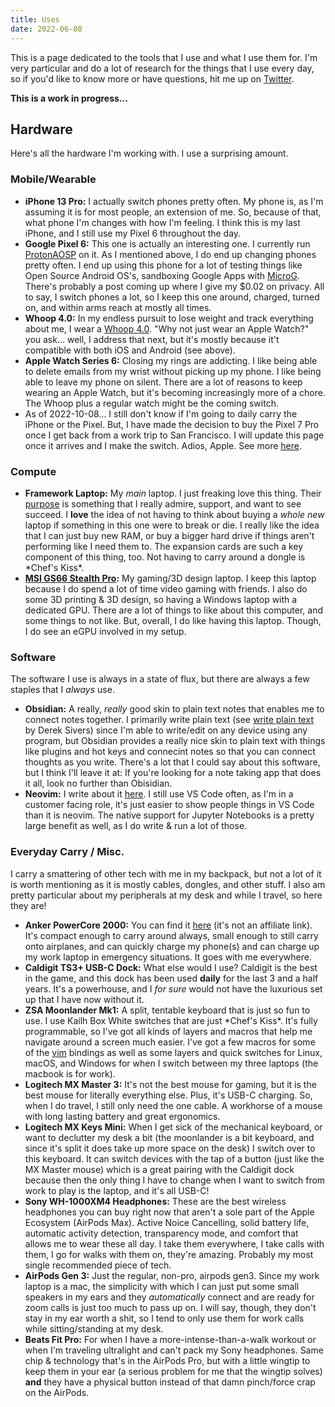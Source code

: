 ```yaml
---
title: Uses
date: 2022-06-08
---
```


This is a page dedicated to the tools that I use and what I use them for. I'm very particular and do a lot of research for the things that I use every day, so if you'd like to know more or have questions, hit me up on [Twitter](https://twitter.com/hhheath_). 

**This is a work in progress...**

## Hardware

Here's all the hardware I'm working with. I use a surprising amount. 

### Mobile/Wearable

- **iPhone 13 Pro:** I actually switch phones pretty often. My phone is, as I'm assuming it is for most people, an extension of me. So, because of that, what phone I'm changes with how I'm feeling. I think this is my last iPhone, and I still use my Pixel 6 throughout the day. 
- **Google Pixel 6:** This one is actually an interesting one. I currently run [ProtonAOSP](https://protonaosp.org/) on it. As I mentioned above, I do end up changing phones pretty often. I end up using this phone for a lot of testing things like Open Source Android OS's, sandboxing Google Apps with [MicroG](https://microg.org/). There's probably a post coming up where I give my $0.02 on privacy. All to say, I switch phones a lot, so I keep this one around, charged, turned on, and within arms reach at mostly all times.
- **Whoop 4.0:** In my endless pursuit to lose weight and track everything about me, I wear a [Whoop 4.0](https://www.whoop.com/). "Why not just wear an Apple Watch?" you ask... well, I address that next, but it's mostly because it't compatible with both iOS and Android (see above). 
- **Apple Watch Series 6:** Closing my rings are addicting. I like being able to delete emails from my wrist without picking up my phone. I like being able to leave my phone on silent. There are a lot of reasons to keep wearing an Apple Watch, but it's becoming increasingly more of a chore. The Whoop plus a regular watch might be the coming switch. 
- As of 2022-10-08... I still don't know if I'm going to daily carry the iPhone or the Pixel. But, I have made the decision to buy the Pixel 7 Pro once I get back from a work trip to San Francisco. I will update this page once it arrives and I make the switch. Adios, Apple. See more [here](/src/posts/apple-vs-android/). 

### Compute

- **Framework Laptop:** My _main_ laptop. I just freaking love this thing. Their [purpose](https://frame.work/about) is something that I really admire, support, and want to see succeed. I **love** the idea of not having to think about buying a _whole new_ laptop if something in this one were to break or die. I really like the idea that I can just buy new RAM, or buy a bigger hard drive if things aren't performing like I need them to. The expansion cards are such a key component of this thing, too. Not having to carry around a dongle is \*Chef's Kiss\*. 
- **[MSI GS66 Stealth Pro](https://us.msi.com/Laptop/GS66-Stealth-10SX/Overview):** My gaming/3D design laptop. I keep this laptop because I do spend a lot of time video gaming with friends. I also do some 3D printing & 3D design, so having a Windows laptop with a dedicated GPU. There are a lot of things to like about this computer, and some things to not like. But, overall, I do like having this laptop. Though, I do see an eGPU involved in my setup. 

### Software

The software I use is always in a state of flux, but there are always a few staples that I _always_ use. 

- **Obsidian:** A really, _really_ good skin to plain text notes that enables me to connect notes together. I primarily write plain text (see [write plain text](https://sive.rs/plaintext) by Derek Sivers) since I'm able to write/edit on any device using any program, but Obsidian provides a really nice skin to plain text with things like plugins and hot keys and connecint notes so that you can connect thoughts as you write. There's a lot that I could say about this software, but I think I'll leave it at: If you're looking for a note taking app that does it all, look no further than Obisidian. 
- **Neovim:** I write about it [here](/posts/nvim/). I still use VS Code often, as I'm in a customer facing role, it's just easier to show people things in VS Code than it is neovim. The native support for Jupyter Notebooks is a pretty large benefit as well, as I do write & run a lot of those. 

### Everyday Carry / Misc.

I carry a smattering of other tech with me in my backpack, but not a lot of it is worth mentioning as it is mostly cables, dongles, and other stuff. I also am pretty particular about my peripherals at my desk and while I travel, so here they are!

- **Anker PowerCore 2000:** You can find it [here](https://a.co/d/3jsJ0vZ) (it's not an affiliate link). It's compact enough to carry around always, small enough to still carry onto airplanes, and can quickly charge my phone(s) and can charge up my work laptop in emergency situations. It goes with me everywhere.
- **Caldigit TS3+ USB-C Dock:** What else would I use? Caldigit is the best in the game, and this dock has been used **daily** for the last 3 and a half years. It's a powerhouse, and I _for sure_ would not have the luxurious set up that I have now without it. 
- **ZSA Moonlander Mk1:** A split, tentable keyboard that is just so fun to use. I use Kailh Box White switches that are just \*Chef's Kiss\*. It's fully programmable, so I've got all kinds of layers and macros that help me navigate around a screen much easier. I've got a few macros for some of the [vim](/posts/nvim/) bindings as well as some layers and quick switches for Linux, macOS, and Windows for when I switch between my three laptops (the macbook is for work). 
- **Logitech MX Master 3:** It's not the best mouse for gaming, but it is the best mouse for literally everything else. Plus, it's USB-C charging. So, when I do travel, I still only need the one cable. A workhorse of a mouse with long lasting battery and great ergonomics. 
- **Logitech MX Keys Mini:** When I get sick of the mechanical keyboard, or want to declutter my desk a bit (the moonlander is a bit keyboard, and since it's split it does take up more space on the desk) I switch over to this keyboard. It can switch devices with the tap of a button (just like the MX Master mouse) which is a great pairing with the Caldigit dock because then the only thing I have to change when I want to switch from work to play is the laptop, and it's all USB-C!
- **Sony WH-1000XM4 Headphones:** These are the best wireless headphones you can buy right now that aren't a sole part of the Apple Ecosystem (AirPods Max). Active Noice Cancelling, solid battery life, automatic activity detection, transparency mode, and comfort that allows me to wear these all day. I take them everywhere, I take calls with them, I go for walks with them on, they're amazing. Probably my most single recommended piece of tech.     
- **AirPods Gen 3:** Just the regular, non-pro, airpods gen3. Since my work laptop is a mac, the simplicity with which I can just put some small speakers in my ears and they _automatically_ connect and are ready for zoom calls is just too much to pass up on. I will say, though, they don't stay in my ear worth a shit, so I tend to only use them for work calls while sitting/standing at my desk. 
- **Beats Fit Pro:** For when I have a more-intense-than-a-walk workout or when I'm traveling ultralight and can't pack my Sony headphones. Same chip & technology that's in the AirPods Pro, but with a little wingtip to keep them in your ear (a serious problem for me that the wingtip solves) **and** they have a physical button instead of that damn pinch/force crap on the AirPods. 
